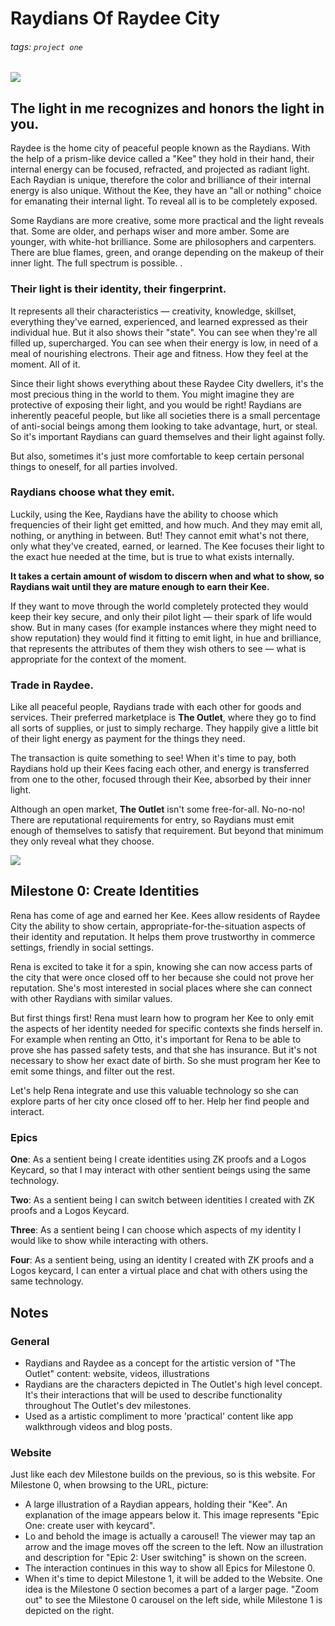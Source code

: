 # Raydians Of Raydee City
###### tags: `project one`

![](https://i.imgur.com/K2H3wOr.jpg)

## The light in me recognizes and honors the light in you.
Raydee is the home city of peaceful people known as the Raydians. With the help of a prism-like device called a "Kee" they hold in their hand, their internal energy can be focused, refracted, and projected as radiant light. Each Raydian is unique, therefore the color and brilliance of their internal energy is also unique. Without the Kee, they have an "all or nothing" choice for emanating their internal light. To reveal all is to be completely exposed.

Some Raydians are more creative, some more practical and the light reveals that. Some are older, and perhaps wiser and more amber. Some are younger, with white-hot brilliance. Some are philosophers and carpenters. There are blue flames, green, and orange depending on the makeup of their inner light. The full spectrum is possible. .


### Their light is their identity, their fingerprint. 
It represents all their characteristics — creativity, knowledge, skillset, everything they've earned, experienced, and learned expressed as their individual hue. But it also shows their "state". You can see when they're all filled up, supercharged. You can see when their energy is low, in need of a meal of nourishing electrons. Their age and fitness. How they feel at the moment. All of it.

Since their light shows everything about these Raydee City dwellers, it's the most precious thing in the world to them. You might imagine they are protective of exposing their light, and you would be right! Raydians are inherently peaceful people, but like all societies there is a small percentage of anti-social beings among them looking to take advantage, hurt, or steal. So it's important Raydians can guard themselves and their light against folly. 

But also, sometimes it's just more comfortable to keep certain personal things to oneself, for all parties involved. 


### Raydians choose what they emit.
Luckily, using the Kee, Raydians have the ability to choose which frequencies of their light get emitted, and how much. And they may emit all, nothing, or anything in between. But! They cannot emit what's not there, only what they've created, earned, or learned. The Kee focuses their light to the exact hue needed at the time, but is true to what exists internally.

**It takes a certain amount of wisdom to discern when and what to show, so Raydians wait until they are mature enough to earn their Kee.**

If they want to move through the world completely protected they would keep their key secure, and only their pilot light — their spark of life would show. But in many cases (for example instances where they might need to show reputation) they would find it fitting to emit light, in hue and brilliance, that represents the attributes of them they wish others to see — what is appropriate for the context of the moment.

### Trade in Raydee.
Like all peaceful people, Raydians trade with each other for goods and services. Their preferred marketplace is **The Outlet**, where they go to find all sorts of supplies, or just to simply recharge. They happily give a little bit of their light energy as payment for the things they need. 

The transaction is quite something to see! When it's time to pay, both Raydians hold up their Kees facing each other, and energy is transferred from one to the other, focused through their Kee, absorbed by their inner light.

Although an open market, **The Outlet** isn't some free-for-all. No-no-no! There are reputational requirements for entry, so Raydians must emit enough of themselves to satisfy that requirement. But beyond that minimum they only reveal what they choose.

![](https://i.imgur.com/457cI2Q.jpg)

## Milestone 0: Create Identities

Rena has come of age and earned her Kee. Kees allow residents of Raydee City the ability to show certain, appropriate-for-the-situation aspects of their identity and reputation. It helps them prove trustworthy in commerce settings, friendly in social settings. 

Rena is excited to take it for a spin, knowing she can now access parts of the city that were once closed off to her because she could not prove her reputation. She's most interested in social places where she can connect with other Raydians with similar values.

But first things first! Rena must learn how to program her Kee to only emit the aspects of her identity needed for specific contexts she finds herself in. For example when renting an Otto, it's important for Rena to be able to prove she has passed safety tests, and that she has insurance. But it's not necessary to show her exact date of birth. So she must program her Kee to emit some things, and filter out the rest. 

Let's help Rena integrate and use this valuable technology so she can explore parts of her city once closed off to her. Help her find people and interact.

### Epics

**One**: As a sentient being I create identities using ZK proofs and a Logos Keycard, so that I may interact with other sentient beings using the same technology.

**Two**: As a sentient being I can switch between identities I created with ZK proofs and a Logos Keycard.

**Three**: As a sentient being I can choose which aspects of my identity I would like to show while interacting with others.

**Four**: As a sentient being, using an identity I created with ZK proofs and a Logos keycard, I can enter a virtual place and chat with others using the same technology.


## Notes

### General
- Raydians and Raydee as a concept for the artistic version of "The Outlet" content: website, videos, illustrations
- Raydians are the characters depicted in The Outlet's high level concept. It's their interactions that will be used to describe functionality throughout The Outlet's dev milestones.
- Used as a artistic compliment to more 'practical' content like app walkthrough videos and blog posts.


### Website
Just like each dev Milestone builds on the previous, so is this website. For Milestone 0, when browsing to the URL, picture:
- A large illustration of a Raydian appears, holding their "Kee". An explanation of the image appears below it. This image represents "Epic One: create user with keycard".
- Lo and behold the image is actually a carousel! The  viewer may tap an arrow and the image moves off the screen to the left. Now an illustration and description for "Epic 2: User switching" is shown on the screen.
- The interaction continues in this way to show all Epics for Milestone 0.
- When it's time to depict Milestone 1, it will be added to the Website. One idea is the Milestone 0 section becomes a part of a larger page. "Zoom out" to see the Milestone 0 carousel on the left side, while Milestone 1 is depicted on the right.

